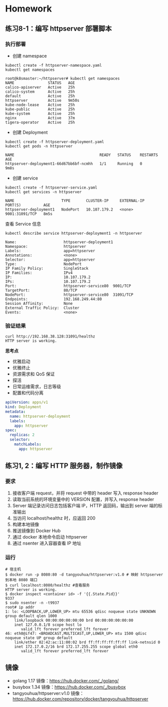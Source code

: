 # Homework

## 练习8-1：编写 httpserver 部署脚本

### 执行部署

- 创建 namespace

```shell
kubectl create -f httpserver-namespace.yaml
kubectl get namespaces

root@k8smaster:~/httpserver# kubectl get namespaces
NAME               STATUS   AGE
calico-apiserver   Active   25h
calico-system      Active   25h
default            Active   25h
httpserver         Active   9m50s
kube-node-lease    Active   25h
kube-public        Active   25h
kube-system        Active   25h
nginx              Active   37m
tigera-operator    Active   25h
```

- 创建 Deployment

```shell
kubectl create -f httpserver-deployment.yaml 
kubectl get pods -n httpserver

NAME                                      READY   STATUS    RESTARTS   AGE
httpserver-deployment1-66d67bb6bf-ncmhh   1/1     Running   0          9m8s
```

- 创建 service

```shell
kubectl create -f httpserver-service.yaml 
kubectl get services -n httpserver

NAME                     TYPE       CLUSTER-IP     EXTERNAL-IP   PORT(S)          AGE
httpserver-deployment1   NodePort   10.107.179.2   <none>        9001:31091/TCP   8m5s
```

查看 Service 信息

```shell
kubectl describe service httpserver-deployment1 -n httpserver

Name:                     httpserver-deployment1
Namespace:                httpserver
Labels:                   app=httpserver
Annotations:              <none>
Selector:                 app=httpserver
Type:                     NodePort
IP Family Policy:         SingleStack
IP Families:              IPv4
IP:                       10.107.179.2
IPs:                      10.107.179.2
Port:                     httpserver-service80  9001/TCP
TargetPort:               80/TCP
NodePort:                 httpserver-service80  31091/TCP
Endpoints:                192.168.249.44:80
Session Affinity:         None
External Traffic Policy:  Cluster
Events:                   <none>
```

### 验证结果

```shell
curl http://192.168.38.128:31091/healthz
HTTP server is working.
```

**思考点**

- 优雅启动
- 优雅终止
- 资源需求和 QoS 保证
- 探活
- 日常运维需求，日志等级
- 配置和代码分离

```yaml
apiVersion: apps/v1
kind: Deployment
metadata:
  name: httpserver-deployment
  labels:
    app: httpserver
spec:
  replicas: 2
  selector:
    matchLabels:
      app: httpserver
```


## 练习1, 2：编写 HTTP 服务器，制作镜像

### 要求

1. 接收客户端 request，并将 request 中带的 header 写入 response header
2. 读取当前系统的环境变量中的 VERSION 配置，并写入 response header
3. Server 端记录访问日志包括客户端 IP，HTTP 返回码，输出到 server 端的标准输出
4. 当访问 localhost/healthz 时，应返回 200
5. 构建本地镜像
6. 推送镜像到 Docker Hub
7. 通过 docker 本地命令启动 httpserver
8. 通过 nsenter 进入容器查看 IP 地址

### 运行

```shell
# 宿主机
$ docker run -p 8080:80 -d tangyouhua/httpserver:v1.0 # 映射 httpserver 到本地 8080 端口
$ curl localhost:8080/healthz #查看服务
HTTP server is working.
$ docker inspect <container id> -f '{{.State.Pid}}'
9337
$ sudo nsenter -n -t9937
root# ip addr
1: lo: <LOOPBACK,UP,LOWER_UP> mtu 65536 qdisc noqueue state UNKNOWN group default qlen 1000
    link/loopback 00:00:00:00:00:00 brd 00:00:00:00:00:00
    inet 127.0.0.1/8 scope host lo
       valid_lft forever preferred_lft forever
46: eth0@if47: <BROADCAST,MULTICAST,UP,LOWER_UP> mtu 1500 qdisc noqueue state UP group default
    link/ether 02:42:ac:11:00:02 brd ff:ff:ff:ff:ff:ff link-netnsid 0
    inet 172.17.0.2/16 brd 172.17.255.255 scope global eth0
       valid_lft forever preferred_lft forever
```

## 镜像

- golang 1.17 镜像：https://hub.docker.com/_/golang/
- busybox 1.34 镜像：<https://hub.docker.com/_/busybox>
- tangyouhua/httpserver:v1.0 镜像：<https://hub.docker.com/repository/docker/tangyouhua/httpserver>
